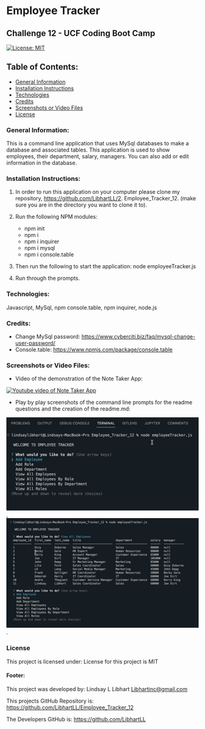 # Employee Tracker 
## Challenge 12 - UCF Coding Boot Camp

[![License: MIT](https://img.shields.io/badge/License-MIT-yellow.svg)](https://opensource.org/licenses/MIT)

## Table of Contents:
* [General Information](#general)
* [Installation Instructions](#installation)
* [Technologies](#technologies)
* [Credits](#credits)
* [Screenshots or Video Files](#screenshots)
* [License](#license)

### General Information:
This is a command line application that uses MySql databases to make a database and associated tables.  This application is used to show employees, their department, salary, managers.  You can also add or edit information in the database.

### Installation Instructions:
1.  In order to run this application on your computer please clone my repository, https://github.com/LibhartLL/2.  Employee_Tracker_12. (make sure you are in the directory you want to clone it to).
2.  Run the following NPM modules:
    * npm init
    * npm i
    * npm i inquirer
    * npm i mysql
    * npm i console.table

3.  Then run the following to start the application:  node employeeTracker.js
4.  Run through the prompts.

### Technologies:
Javascript, MySql, npm console.table, npm inquirer, node.js

### Credits:
* Change MySql password: https://www.cyberciti.biz/faq/mysql-change-user-password/
* Console.table: https://www.npmjs.com/package/console.table

### Screenshots or Video Files:

* Video of the demonstration of the Note Taker App:

[![Youtube video of Note Taker App](https://i9.ytimg.com/vi/ZrE5_FoAzu0/mq1.jpg?sqp=CNjIxJgG&rs=AOn4CLBvFiNalowwkqNliL9Afmp8ibxmPQ)](https://youtu.be/ZrE5_FoAzu0)


* Play by play screenshots of the command line prompts for the readme questions and the creation of the readme.md:

![Screenshot](/assets/Image%209-1-22%20at%204.03%20PM.jpg),
![Screenshot](/assets/Image%209-1-22%20at%204.03%20PM%202.jpg).

### License
This project is licensed under:
License for this project is MIT

#### Footer:
This project was developed by:
Lindsay L Libhart
Libhartinc@gmail.com

This projects GitHub Repository is:
https://github.com/LibhartLL/Employee_Tracker_12

The Developers GitHub is:
https://github.com/LibhartLL
